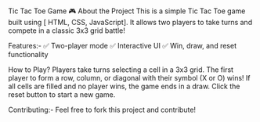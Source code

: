Tic Tac Toe Game 🎮
About the Project
This is a simple Tic Tac Toe game built using [ HTML, CSS, JavaScript]. It allows two players to take turns and compete in a classic 3x3 grid battle!

Features:-
✅ Two-player mode
✅ Interactive UI
✅ Win, draw, and reset functionality

How to Play?
Players take turns selecting a cell in a 3x3 grid.
The first player to form a row, column, or diagonal with their symbol (X or O) wins!
If all cells are filled and no player wins, the game ends in a draw.
Click the reset button to start a new game.

Contributing:-
Feel free to fork this project and contribute!

